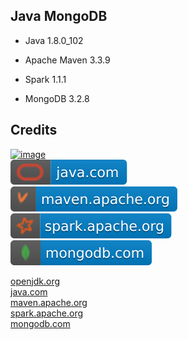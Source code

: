 Java MongoDB
------------

- Java 1.8.0_102

- Apache Maven 3.3.9

- Spark 1.1.1

- MongoDB 3.2.8

Credits
-------
[![image](
Badges/openjdk.org].svg?raw=true)](https://openjdk.org])  
[![image](
Badges/java.com.svg?raw=true)](https://java.com)  
[![image](
Badges/maven.apache.org.svg?raw=true)](https://maven.apache.org)  
[![image](
Badges/spark.apache.org.svg?raw=true)](https://spark.apache.org)  
[![image](
Badges/mongodb.com.svg?raw=true)](https://mongodb.com)  

[openjdk.org](https://openjdk.org/)  
[java.com](https://java.com/)  
[maven.apache.org](https://maven.apache.org/)  
[spark.apache.org](https://spark.apache.org/)  
[mongodb.com](https://mongodb.com/)
